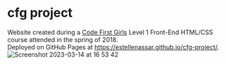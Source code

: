 # cfg project

Website created during a [Code First Girls](https://codefirstgirls.com//) Level 1 Front-End HTML/CSS course attended in the spring of 2018.  
Deployed on GitHub Pages at https://estellenassar.github.io/cfg-project/.
![Screenshot 2023-03-14 at 16 53 42](https://user-images.githubusercontent.com/59826370/225133942-59e4909b-a3a8-4ab4-9d8d-bf2cc1af4eb2.png)
